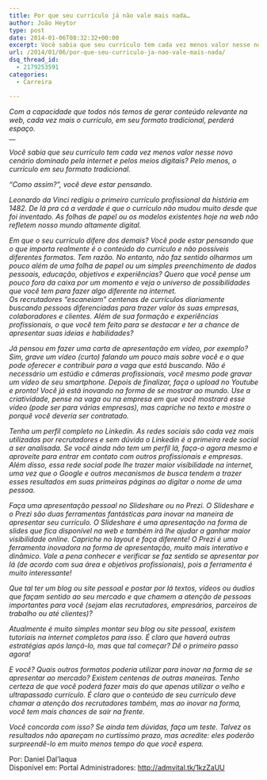 ```yaml
---
title: Por que seu currículo já não vale mais nada…
author: João Heytor
type: post
date: 2014-01-06T08:32:32+00:00
excerpt: Você sabia que seu currículo tem cada vez menos valor nesse novo cenário dominado pela internet e pelos meios digitais? Pelo menos, o currículo em seu formato tradicional.
url: /2014/01/06/por-que-seu-curriculo-ja-nao-vale-mais-nada/
dsq_thread_id:
  - 2179253591
categories:
  - Carreira

---
```

_Com a capacidade que todos nós temos de gerar conteúdo relevante na web, cada vez mais o currículo, em seu formato tradicional, perderá espaço._  
__

_Você sabia que seu currículo tem cada vez menos valor nesse novo cenário dominado pela internet e pelos meios digitais? Pelo menos, o currículo em seu formato tradicional._

_“Como assim?”, você deve estar pensando._

_Leonardo da Vinci redigiu o primeiro currículo profissional da história em 1482. De lá pra cá a verdade é que o currículo não mudou muito desde que foi inventado. As folhas de papel ou os modelos existentes hoje na web não refletem nosso mundo altamente digital._

_Em que o seu currículo difere dos demais? Você pode estar pensando que o que importa realmente é o conteúdo do currículo e não possíveis diferentes formatos. Tem razão. No entanto, não faz sentido olharmos um pouco além de uma folha de papel ou um simples preenchimento de dados pessoais, educação, objetivos e experiências? Quero que você pense um pouco fora da caixa por um momento e veja o universo de possibilidades que você tem para fazer algo diferente na internet._  
_Os recrutadores “escaneiam” centenas de currículos diariamente buscando pessoas diferenciadas para trazer valor às suas empresas, colaboradores e clientes. Além de sua formação e experiências profissionais, o que você tem feito para se destacar e ter a chance de apresentar suas ideias e habilidades?_

_Já pensou em fazer uma carta de apresentação em vídeo, por exemplo? Sim, grave um vídeo (curto) falando um pouco mais sobre você e o que pode oferecer e contribuir para a vaga que está buscando. Não é necessário um estúdio e câmeras profissionais, você mesmo pode gravar um vídeo de seu smartphone. Depois de finalizar, faça o upload no Youtube e pronto! Você já está inovando na forma de se mostrar ao mundo. Use a criatividade, pense na vaga ou na empresa em que você mostrará esse vídeo (pode ser para várias empresas), mas capriche no texto e mostre o porquê você deveria ser contratado._

_Tenha um perfil completo no Linkedin. As redes sociais são cada vez mais utilizadas por recrutadores e sem dúvida o Linkedin é a primeira rede social a ser analisada. Se você ainda não tem um perfil lá, faça-o agora mesmo e aproveite para entrar em contato com outros profissionais e empresas. Além disso, essa rede social pode lhe trazer maior visibilidade na internet, uma vez que o Google e outros mecanismos de busca tendem a trazer esses resultados em suas primeiras páginas ao digitar o nome de uma pessoa._

_Faça uma apresentação pessoal no Slideshare ou no Prezi. O Slideshare e o Prezi são duas ferramentas fantásticas para inovar na maneira de apresentar seu currículo. O Slideshare é uma apresentação na forma de slides que fica disponível na web e também irá lhe ajudar a ganhar maior visibilidade online. Capriche no layout e faça diferente! O Prezi é uma ferramenta inovadora na forma de apresentação, muito mais interativo e dinâmico. Vale a pena conhecer e verificar se faz sentido se apresentar por lá (de acordo com sua área e objetivos profissionais), pois a ferramenta é muito interessante!_

_Que tal ter um blog ou site pessoal e postar por lá textos, vídeos ou áudios que façam sentido ao seu mercado e que chamem a atenção de pessoas importantes para você (sejam elas recrutadores, empresários, parceiros de trabalho ou até clientes)?_

_Atualmente é muito simples montar seu blog ou site pessoal, existem tutoriais na internet completos para isso. É claro que haverá outras estratégias após lançá-lo, mas que tal começar? Dê o primeiro passo agora!_

_E você? Quais outros formatos poderia utilizar para inovar na forma de se apresentar ao mercado? Existem centenas de outras maneiras. Tenho certeza de que você poderá fazer mais do que apenas utilizar o velho e ultrapassado currículo. É claro que o conteúdo de seu currículo deve chamar a atenção dos recrutadores também, mas ao inovar na forma, você tem mais chances de sair na frente._

_Você concorda com isso? Se ainda tem dúvidas, faça um teste. Talvez os resultados não apareçam no curtíssimo prazo, mas acredite: eles poderão surpreendê-lo em muito menos tempo do que você espera._

Por: Daniel Dal’laqua  
Disponível em: Portal Administradores: <a href="http://admvital.tk/1kzZaUU" target="_blank" class="broken_link">http://admvital.tk/1kzZaUU</a>